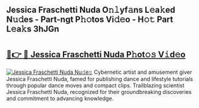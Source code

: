 ## Jessica Fraschetti Nuda O𝚗𝚕yf𝚊ns L𝚎a𝚔ed N𝚞𝚍es - Part-ngt P𝚑𝚘tos Vi𝚍𝚎o - H𝚘𝚝 Part L𝚎a𝚔s 3hJGn

# <h2><a href="http://kfcz6l.oniu.top/?m=Jessica+Fraschetti+Nuda">🔗👉 🔴 Jessica Fraschetti Nuda P𝚑ot𝚘𝚜 V𝚒d𝚎o</a></h2>

[![Jessica Fraschetti Nuda Nu𝚍e𝚜](https://i.imgur.com/0qMVB7G.gif)](http://kfcz6l.oniu.top/?m=Jessica+Fraschetti+Nuda)
Cybernetic artist and amusement giver Jessica Fraschetti Nuda, famed for publishing dance and lifestyle tutorials through popular dance moves and compact clips. Trailblazing scientist Jessica Fraschetti Nuda, recognized for their groundbreaking discoveries and commitment to advancing knowledge.  
